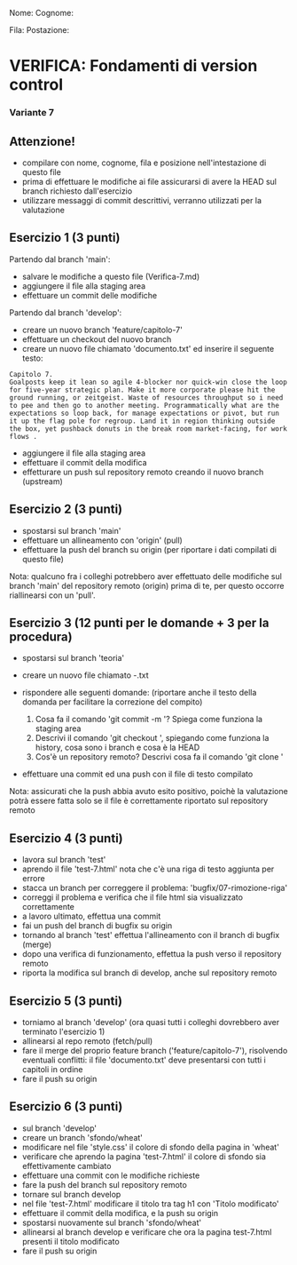 Nome:
Cognome:

Fila:
Postazione:


# VERIFICA: Fondamenti di version control
### Variante 7

## Attenzione!
- compilare con nome, cognome, fila e posizione nell'intestazione di questo file
- prima di effettuare le modifiche ai file assicurarsi di avere la HEAD sul branch richiesto dall'esercizio
- utilizzare messaggi di commit descrittivi, verranno utilizzati per la valutazione



## Esercizio 1 (3 punti)
Partendo dal branch 'main':
- salvare le modifiche a questo file (Verifica-7.md)
- aggiungere il file alla staging area
- effettuare un commit delle modifiche

Partendo dal branch 'develop':
- creare un nuovo branch 'feature/capitolo-7'
- effettuare un checkout del nuovo branch
- creare un nuovo file chiamato 'documento.txt' ed inserire il seguente testo:

```
Capitolo 7.
Goalposts keep it lean so agile 4-blocker nor quick-win close the loop for five-year strategic plan. Make it more corporate please hit the ground running, or zeitgeist. Waste of resources throughput so i need to pee and then go to another meeting. Programmatically what are the expectations so loop back, for manage expectations or pivot, but run it up the flag pole for regroup. Land it in region thinking outside the box, yet pushback donuts in the break room market-facing, for work flows . 
```

- aggiungere il file alla staging area
- effettuare il commit della modifica
- effetturare un push sul repository remoto creando il nuovo branch (upstream)

## Esercizio 2 (3 punti)
- spostarsi sul branch 'main'
- effettuare un allineamento con 'origin' (pull)
- effettuare la push del branch su origin (per riportare i dati compilati di questo file)

Nota: qualcuno fra i colleghi potrebbero aver effettuato delle modifiche sul branch 'main' del repository remoto (origin) prima di te, per questo occorre riallinearsi con un 'pull'.

## Esercizio 3 (12 punti per le domande + 3 per la procedura)
- spostarsi sul branch 'teoria'
- creare un nuovo file chiamato <nome>-<cognome>.txt
- rispondere alle seguenti domande: (riportare anche il testo della domanda per facilitare la correzione del compito)

    1. Cosa fa il comando 'git commit -m <commento>'? Spiega come funziona la staging area
    2. Descrivi il comando 'git checkout <branch>', spiegando come funziona la history, cosa sono i branch e cosa è la HEAD
    3. Cos'è un repository remoto? Descrivi cosa fa il comando 'git clone <remote repository>'

- effettuare una commit ed una push con il file di testo compilato

Nota: assicurati che la push abbia avuto esito positivo, poichè la valutazione potrà essere fatta solo se il file è correttamente riportato sul repository remoto

## Esercizio 4 (3 punti)
- lavora sul branch 'test'
- aprendo il file 'test-7.html' nota che c'è una riga di testo aggiunta per errore
- stacca un branch per correggere il problema: 'bugfix/07-rimozione-riga'
- correggi il problema e verifica che il file html sia visualizzato correttamente
- a lavoro ultimato, effettua una commit
- fai un push del branch di bugfix su origin
- tornando al branch 'test' effettua l'allineamento con il branch di bugfix (merge)
- dopo una verifica di funzionamento, effettua la push verso il repository remoto
- riporta la modifica sul branch di develop, anche sul repository remoto

## Esercizio 5 (3 punti)
- torniamo al branch 'develop' (ora quasi tutti i colleghi dovrebbero aver terminato l'esercizio 1)
- allinearsi al repo remoto (fetch/pull)
- fare il merge del proprio feature branch ('feature/capitolo-7'), risolvendo eventuali conflitti: il file 'documento.txt' deve presentarsi con tutti i capitoli in ordine
- fare il push su origin

## Esercizio 6 (3 punti)
- sul branch 'develop'
- creare un branch 'sfondo/wheat'
- modificare nel file 'style.css' il colore di sfondo della pagina in 'wheat'
- verificare che aprendo la pagina 'test-7.html' il colore di sfondo sia effettivamente cambiato
- effettuare una commit con le modifiche richieste
- fare la push del branch sul repository remoto
- tornare sul branch develop
- nel file 'test-7.html' modificare il titolo tra tag h1 con 'Titolo modificato'
- effettuare il commit della modifica, e la push su origin
- spostarsi nuovamente sul branch 'sfondo/wheat'
- allinearsi al branch develop e verificare che ora la pagina test-7.html presenti il titolo modificato
- fare il push su origin

